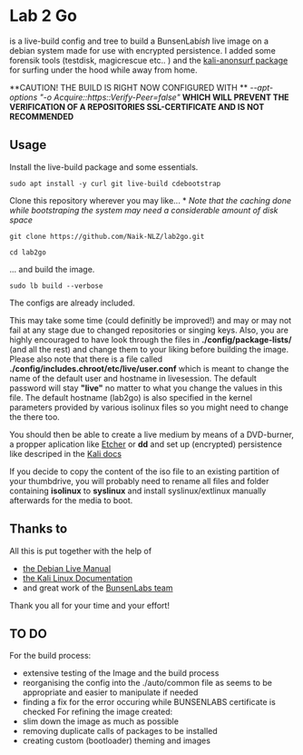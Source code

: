 # Lab 2 Go

is a live-build config and tree to build a BunsenLab*ish* live image
on a debian system made for use with encrypted persistence.
I added some forensik tools (testdisk, magicrescue etc.. ) and the [kali-anonsurf package](https://github.com/Und3rf10w/kali-anonsurf) for surfing under the hood while away from home. 

**CAUTION! THE BUILD IS RIGHT NOW CONFIGURED WITH ** *--apt-options "-o Acquire::https::Verify-Peer=false"* **WHICH WILL PREVENT THE VERIFICATION OF A REPOSITORIES SSL-CERTIFICATE AND IS NOT RECOMMENDED**

## Usage

Install the live-build package and some essentials.

`sudo apt install -y curl git live-build cdebootstrap`

Clone this repository wherever you may like... 
\* *Note that the caching done while bootstraping the system may need a considerable amount of disk space*

`git clone https://github.com/Naik-NLZ/lab2go.git`

`cd lab2go`

... and build the image.

`sudo lb build --verbose`

The configs are already included.

This may take some time (could definitly be improved!) and may or may not fail at any stage due to changed repositories or singing keys.
Also, you are highly encouraged to have look through the files in **./config/package-lists/** (and all the rest) and change them to your liking before building the image.
Please also note that there is a file called **./config/includes.chroot/etc/live/user.conf** which is meant to change the name of the default user and hostname in livesession. The default password will stay **"live"** no matter to what you change the values in this file. The default hostname (lab2go) is also specified in the kernel parameters provided by various isolinux files so you might need to change the there too.


You should then be able to create a live medium by means of a DVD-burner, a propper aplication like [Etcher](https://www.balena.io/etcher/) or **dd**
and set up (encrypted) persistence like descriped in the [Kali docs](https://www.kali.org/docs/usb/dojo-kali-linux-usb-persistence-encryption/)

If you decide to copy the content of the iso file to an existing partition of your thumbdrive, you will probably need to rename all files and folder containing **isolinux** to **syslinux** and install syslinux/extlinux manually afterwards for the media to boot. 


## Thanks to

All this is put together with the help of 
 - [the Debian Live Manual](https://live-team.pages.debian.net/live-manual/html/live-manual/toc.en.html)
 - [the Kali Linux Documentation](https://www.kali.org/docs/)
 - and great work of the [BunsenLabs team](https://bunsenlabs.org)
 
Thank you all for your time and your effort!


## TO DO

For the build process:
 - extensive testing of the Image and the build process
 - reorganising the config into the ./auto/common file as seems to be appropriate and easier to manipulate if needed
 - finding a fix for the error occuring while BUNSENLABS certificate is checked
For refining the image created:
 - slim down the image as much as possible
 - removing duplicate calls of packages to be installed
 - creating custom (bootloader) theming and images
